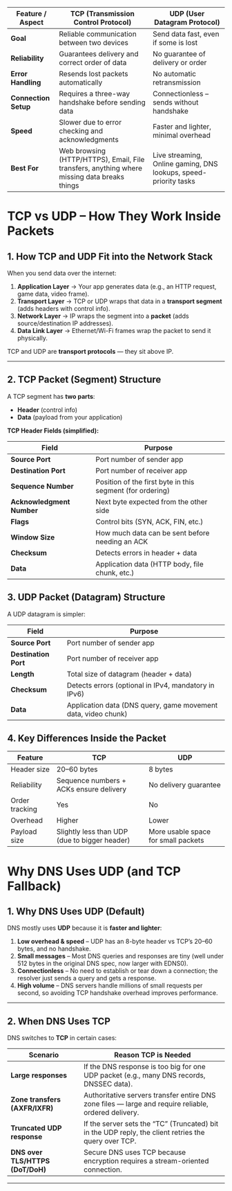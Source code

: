 | Feature / Aspect       | **TCP (Transmission Control Protocol)**                          | **UDP (User Datagram Protocol)**                       |
|------------------------|------------------------------------------------------------------|--------------------------------------------------------|
| **Goal**               | Reliable communication between two devices                      | Send data fast, even if some is lost                   |
| **Reliability**        | Guarantees delivery and correct order of data                    | No guarantee of delivery or order                      |
| **Error Handling**     | Resends lost packets automatically                               | No automatic retransmission                            |
| **Connection Setup**   | Requires a three-way handshake before sending data               | Connectionless – sends without handshake               |
| **Speed**              | Slower due to error checking and acknowledgments                 | Faster and lighter, minimal overhead                   |
| **Best For**           | Web browsing (HTTP/HTTPS), Email, File transfers, anything where missing data breaks things | Live streaming, Online gaming, DNS lookups, speed-priority tasks |


# TCP vs UDP – How They Work Inside Packets

## 1. How TCP and UDP Fit into the Network Stack
When you send data over the internet:

1. **Application Layer** → Your app generates data (e.g., an HTTP request, game data, video frame).
2. **Transport Layer** → TCP or UDP wraps that data in a **transport segment** (adds headers with control info).
3. **Network Layer** → IP wraps the segment into a **packet** (adds source/destination IP addresses).
4. **Data Link Layer** → Ethernet/Wi-Fi frames wrap the packet to send it physically.

TCP and UDP are **transport protocols** — they sit above IP.

---

## 2. TCP Packet (Segment) Structure

A TCP segment has **two parts**:
- **Header** (control info)
- **Data** (payload from your application)

**TCP Header Fields (simplified):**

| Field                 | Purpose |
|-----------------------|---------|
| **Source Port**       | Port number of sender app |
| **Destination Port**  | Port number of receiver app |
| **Sequence Number**   | Position of the first byte in this segment (for ordering) |
| **Acknowledgment Number** | Next byte expected from the other side |
| **Flags**             | Control bits (SYN, ACK, FIN, etc.) |
| **Window Size**       | How much data can be sent before needing an ACK |
| **Checksum**          | Detects errors in header + data |
| **Data**              | Application data (HTTP body, file chunk, etc.) |


## 3. UDP Packet (Datagram) Structure

A UDP datagram is simpler:

| Field                 | Purpose |
|-----------------------|---------|
| **Source Port**       | Port number of sender app |
| **Destination Port**  | Port number of receiver app |
| **Length**            | Total size of datagram (header + data) |
| **Checksum**          | Detects errors (optional in IPv4, mandatory in IPv6) |
| **Data**              | Application data (DNS query, game movement data, video chunk) |


## 4. Key Differences Inside the Packet

| Feature        | TCP                                      | UDP                                  |
|----------------|------------------------------------------|--------------------------------------|
| Header size    | 20–60 bytes                              | 8 bytes                              |
| Reliability    | Sequence numbers + ACKs ensure delivery  | No delivery guarantee                |
| Order tracking | Yes                                      | No                                   |
| Overhead       | Higher                                   | Lower                                |
| Payload size   | Slightly less than UDP (due to bigger header) | More usable space for small packets |


# Why DNS Uses UDP (and TCP Fallback)

## 1. Why DNS Uses UDP (Default)

DNS mostly uses **UDP** because it is **faster and lighter**:

1. **Low overhead & speed** – UDP has an 8-byte header vs TCP’s 20–60 bytes, and no handshake.  
2. **Small messages** – Most DNS queries and responses are tiny (well under 512 bytes in the original DNS spec, now larger with EDNS0).  
3. **Connectionless** – No need to establish or tear down a connection; the resolver just sends a query and gets a response.  
4. **High volume** – DNS servers handle millions of small requests per second, so avoiding TCP handshake overhead improves performance.

---

## 2. When DNS Uses TCP

DNS switches to **TCP** in certain cases:

| Scenario                    | Reason TCP is Needed |
|------------------------------|--------------------|
| **Large responses**          | If the DNS response is too big for one UDP packet (e.g., many DNS records, DNSSEC data). |
| **Zone transfers (AXFR/IXFR)** | Authoritative servers transfer entire DNS zone files — large and require reliable, ordered delivery. |
| **Truncated UDP response**   | If the server sets the “TC” (Truncated) bit in the UDP reply, the client retries the query over TCP. |
| **DNS over TLS/HTTPS (DoT/DoH)** | Secure DNS uses TCP because encryption requires a stream-oriented connection. |

---
